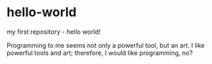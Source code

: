# hello-world
my first repository - hello world!

Programming to me seems not only a powerful tool, but an art. I like powerful tools and art; therefore, I would like programming, no?
